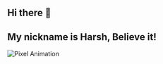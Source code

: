 ## Hi there 👋
## My nickname is Harsh, Believe it!
![Pixel Animation]([https://i.redd.it/pznv5wvpxypd1.gif])

<!--
**himanshupunpher/himanshupunpher** is a ✨ _special_ ✨ repository because its `README.md` (this file) appears on your GitHub profile.

Here are some ideas to get you started:

- 🔭 I’m currently working on ...
- 🌱 I’m currently learning ...
- 👯 I’m looking to collaborate on ...
- 🤔 I’m looking for help with ...
- 💬 Ask me about ...
- 📫 How to reach me: ...
- 😄 Pronouns: ...
- ⚡ Fun fact: ...
-->
